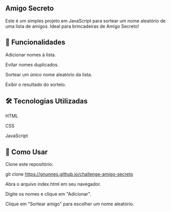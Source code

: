 ## Amigo Secreto

Este é um simples projeto em JavaScript para sortear um nome aleatório de uma lista de amigos. Ideal para brincadeiras de Amigo Secreto!

## 🚀 Funcionalidades

Adicionar nomes à lista.

Evitar nomes duplicados.

Sortear um único nome aleatório da lista.

Exibir o resultado do sorteio.

## 🛠 Tecnologias Utilizadas

HTML

CSS

JavaScript

## 📌 Como Usar

Clone este repositório:

git clone https://gnunnes.github.io/challenge-amigo-secreto

Abra o arquivo index.html em seu navegador.

Digite os nomes e clique em "Adicionar".

Clique em "Sortear amigo" para escolher um nome aleatório.


